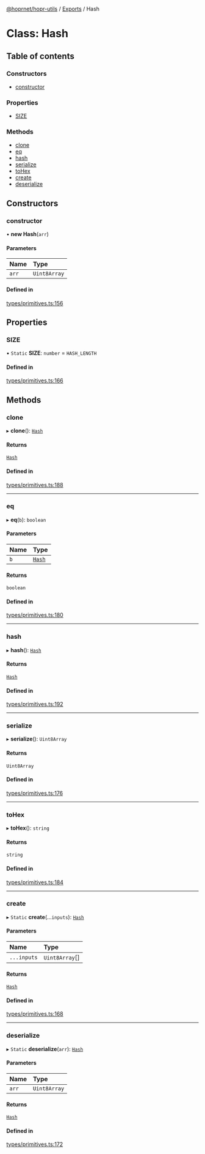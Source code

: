 [@hoprnet/hopr-utils](../README.md) / [Exports](../modules.md) / Hash

# Class: Hash

## Table of contents

### Constructors

- [constructor](Hash.md#constructor)

### Properties

- [SIZE](Hash.md#size)

### Methods

- [clone](Hash.md#clone)
- [eq](Hash.md#eq)
- [hash](Hash.md#hash)
- [serialize](Hash.md#serialize)
- [toHex](Hash.md#tohex)
- [create](Hash.md#create)
- [deserialize](Hash.md#deserialize)

## Constructors

### constructor

• **new Hash**(`arr`)

#### Parameters

| Name | Type |
| :------ | :------ |
| `arr` | `Uint8Array` |

#### Defined in

[types/primitives.ts:156](https://github.com/UbuntuEvangelist/hoprnet/blob/master/packages/utils/src/types/primitives.ts#L156)

## Properties

### SIZE

▪ `Static` **SIZE**: `number` = `HASH_LENGTH`

#### Defined in

[types/primitives.ts:166](https://github.com/UbuntuEvangelist/hoprnet/blob/master/packages/utils/src/types/primitives.ts#L166)

## Methods

### clone

▸ **clone**(): [`Hash`](Hash.md)

#### Returns

[`Hash`](Hash.md)

#### Defined in

[types/primitives.ts:188](https://github.com/UbuntuEvangelist/hoprnet/blob/master/packages/utils/src/types/primitives.ts#L188)

___

### eq

▸ **eq**(`b`): `boolean`

#### Parameters

| Name | Type |
| :------ | :------ |
| `b` | [`Hash`](Hash.md) |

#### Returns

`boolean`

#### Defined in

[types/primitives.ts:180](https://github.com/UbuntuEvangelist/hoprnet/blob/master/packages/utils/src/types/primitives.ts#L180)

___

### hash

▸ **hash**(): [`Hash`](Hash.md)

#### Returns

[`Hash`](Hash.md)

#### Defined in

[types/primitives.ts:192](https://github.com/UbuntuEvangelist/hoprnet/blob/master/packages/utils/src/types/primitives.ts#L192)

___

### serialize

▸ **serialize**(): `Uint8Array`

#### Returns

`Uint8Array`

#### Defined in

[types/primitives.ts:176](https://github.com/UbuntuEvangelist/hoprnet/blob/master/packages/utils/src/types/primitives.ts#L176)

___

### toHex

▸ **toHex**(): `string`

#### Returns

`string`

#### Defined in

[types/primitives.ts:184](https://github.com/UbuntuEvangelist/hoprnet/blob/master/packages/utils/src/types/primitives.ts#L184)

___

### create

▸ `Static` **create**(...`inputs`): [`Hash`](Hash.md)

#### Parameters

| Name | Type |
| :------ | :------ |
| `...inputs` | `Uint8Array`[] |

#### Returns

[`Hash`](Hash.md)

#### Defined in

[types/primitives.ts:168](https://github.com/UbuntuEvangelist/hoprnet/blob/master/packages/utils/src/types/primitives.ts#L168)

___

### deserialize

▸ `Static` **deserialize**(`arr`): [`Hash`](Hash.md)

#### Parameters

| Name | Type |
| :------ | :------ |
| `arr` | `Uint8Array` |

#### Returns

[`Hash`](Hash.md)

#### Defined in

[types/primitives.ts:172](https://github.com/UbuntuEvangelist/hoprnet/blob/master/packages/utils/src/types/primitives.ts#L172)
